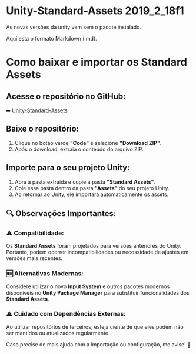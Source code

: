 # Unity-Standard-Assets 2019_2_18f1
As novas versões da unity vem sem o pacote instalado.

Aqui esta o formato Markdown (.md). 

# Como baixar e importar os Standard Assets

## Acesse o repositório no GitHub:
➡ [Unity-Standard-Assets](https://github.com/jamschutz/Unity-Standard-Assets)

## Baixe o repositório:
1. Clique no botão verde **"Code"** e selecione **"Download ZIP"**.
2. Após o download, extraia o conteúdo do arquivo ZIP.

## Importe para o seu projeto Unity:
1. Abra a pasta extraída e copie a pasta **"Standard Assets"**.
2. Cole essa pasta dentro da pasta **"Assets"** do seu projeto Unity.
3. Ao retornar ao Unity, ele importará automaticamente os assets.

## 🔍 Observações Importantes:

### ⚠ Compatibilidade:
Os **Standard Assets** foram projetados para versões anteriores do Unity. Portanto, podem ocorrer incompatibilidades ou necessidade de ajustes em versões mais recentes.

### 🆕 Alternativas Modernas:
Considere utilizar o novo **Input System** e outros pacotes modernos disponíveis no **Unity Package Manager** para substituir funcionalidades dos **Standard Assets**.

### ⚠ Cuidado com Dependências Externas:
Ao utilizar repositórios de terceiros, esteja ciente de que eles podem não ser mantidos ou atualizados regularmente.

Caso precise de mais ajuda com a importação ou configuração, me avise! 🚀
